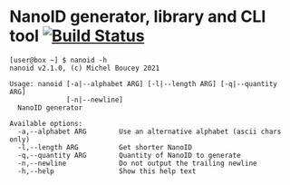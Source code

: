 # NanoID generator, library and CLI tool [![Build Status](https://travis-ci.org/MichelBoucey/NanoID.svg?branch=main)](https://travis-ci.org/github/MichelBoucey/NanoID)

```
[user@box ~] $ nanoid -h
nanoid v2.1.0, (c) Michel Boucey 2021

Usage: nanoid [-a|--alphabet ARG] [-l|--length ARG] [-q|--quantity ARG] 
              [-n|--newline]
  NanoID generator

Available options:
  -a,--alphabet ARG        Use an alternative alphabet (ascii chars only)
  -l,--length ARG          Get shorter NanoID
  -q,--quantity ARG        Quantity of NanoID to generate
  -n,--newline             Do not output the trailing newline
  -h,--help                Show this help text
```

